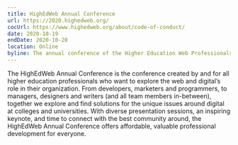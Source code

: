 ```yaml
---
title: HighEdWeb Annual Conference
url: https://2020.highedweb.org/
cocUrl: https://www.highedweb.org/about/code-of-conduct/
date: 2020-10-19
endDate: 2020-10-20
location: Online
byline: The annual conference of the Higher Education Web Professionals Association, created by and for higher education professionals exploring the unique digital issues facing colleges and universities.
---
```


The HighEdWeb Annual Conference is the conference created by and for all higher education professionals who want to explore the web and digital’s role in their organization. From developers, marketers and programmers, to managers, designers and writers (and all team members in-between), together we explore and find solutions for the unique issues around digital at colleges and universities. With diverse presentation sessions, an inspiring keynote, and time to connect with the best community around, the HighEdWeb Annual Conference offers affordable, valuable professional development for everyone.
